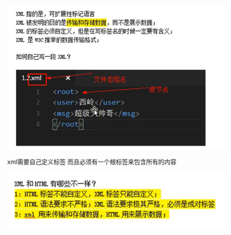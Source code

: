 ![image-20210510122051524](image-20210510122051524.png)

xml需要自己定义标签 而且必须有一个根标签来包含所有的内容

![image-20210510122447600](image-20210510122447600.png)